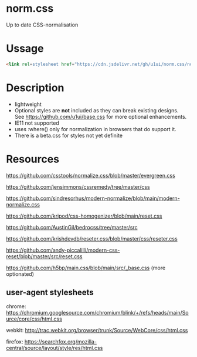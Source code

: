 # norm.css
Up to date CSS-normalisation

# Ussage

```html
<link rel=stylesheet href="https://cdn.jsdelivr.net/gh/u1ui/norm.css/norm.min.css">
```

# Description

- lightweight
- Optional styles are **not** included as they can break existing designs.  
See https://github.com/u1ui/base.css for more optional enhancements.
- IE11 not supported
- uses :where() only for normalization in browsers that do support it.
- There is a beta.css for styles not yet definite


# Resources

https://github.com/csstools/normalize.css/blob/master/evergreen.css

https://github.com/jensimmons/cssremedy/tree/master/css

https://github.com/sindresorhus/modern-normalize/blob/main/modern-normalize.css

https://github.com/kripod/css-homogenizer/blob/main/reset.css

https://github.com/AustinGil/bedrocss/tree/master/src

https://github.com/krishdevdb/reseter.css/blob/master/css/reseter.css

https://github.com/andy-piccalilli/modern-css-reset/blob/master/src/reset.css

https://github.com/h5bp/main.css/blob/main/src/_base.css (more optionated)

## user-agent stylesheets

chrome: https://chromium.googlesource.com/chromium/blink/+/refs/heads/main/Source/core/css/html.css

webkit: http://trac.webkit.org/browser/trunk/Source/WebCore/css/html.css

firefox: https://searchfox.org/mozilla-central/source/layout/style/res/html.css